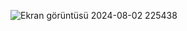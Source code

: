 ![Ekran görüntüsü 2024-08-02 225438](https://github.com/user-attachments/assets/2fdd204e-36e2-440b-88bb-d0c74b68d360)
